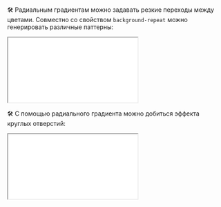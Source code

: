 🛠 Радиальным градиентам можно задавать резкие переходы между цветами. Совместно со свойством `background-repeat` можно генерировать различные паттерны:

<iframe title="Паттерн при помощи радиального градиента — radial-gradient() — Дока" src="../demos/pattern.html"></iframe>

🛠 С помощью радиального градиента можно добиться эффекта круглых отверстий:

<iframe title="Фон с отверстиями — radial-gradient() — Дока" src="../demos/holes.html"></iframe>
